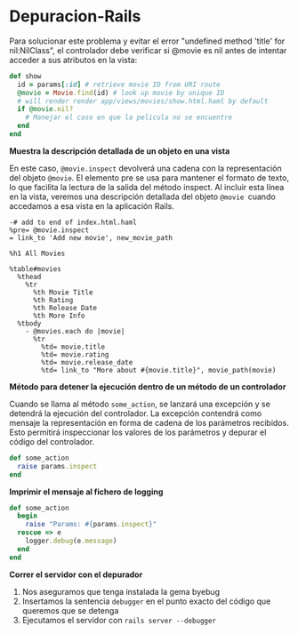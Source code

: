 # Depuracion-Rails

Para solucionar este problema y evitar el error "undefined method 'title' for nil:NilClass", el controlador debe verificar si @movie es nil antes de intentar acceder a sus atributos en la vista:

```Ruby
def show
  id = params[:id] # retrieve movie ID from URI route
  @movie = Movie.find(id) # look up movie by unique ID
  # will render render app/views/movies/show.html.haml by default
  if @movie.nil?
    # Manejar el caso en que la pelicula no se encuentre
  end
end
```

**Muestra la descripción detallada de un objeto en una vista**

En este caso, `@movie.inspect` devolverá una cadena con la representación del objeto `@movie`. El elemento pre se usa para mantener el formato de texto, lo que facilita la lectura de la salida del método inspect.
Al incluir esta línea en la vista, veremos una descripción detallada del objeto `@movie `cuando accedamos a esa vista en la aplicación Rails. 

```haml
-# add to end of index.html.haml
%pre= @movie.inspect 
= link_to 'Add new movie', new_movie_path

%h1 All Movies

%table#movies
  %thead
    %tr
      %th Movie Title
      %th Rating
      %th Release Date
      %th More Info
  %tbody
    - @movies.each do |movie|
      %tr
        %td= movie.title 
        %td= movie.rating
        %td= movie.release_date
        %td= link_to "More about #{movie.title}", movie_path(movie)
```

**Método para detener la ejecución dentro de un método de un controlador**

Cuando se llama al método `some_action`, se lanzará una excepción y se detendrá la ejecución del controlador. La excepción contendrá como mensaje la representación en forma de cadena de los parámetros recibidos. Esto permitirá inspeccionar los valores de los parámetros y depurar el código del controlador.

```Ruby
def some_action
  raise params.inspect
end
```

**Imprimir el mensaje al fichero de logging**

```Ruby
def some_action
  begin
    raise "Params: #{params.inspect}" 
  rescue => e
    logger.debug(e.message)
  end
end
```

**Correr el servidor con el depurador**
1. Nos aseguramos que tenga instalada la gema byebug
2. Insertamos la sentencia `debugger` en el punto exacto del código que queremos que se detenga
3. Ejecutamos el servidor con `rails server --debugger`
